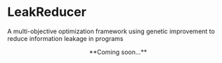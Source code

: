 # LeakReducer
A multi-objective optimization framework using genetic improvement to reduce information  leakage in programs

<p align="center">
  **Coming soon...**
</p>


